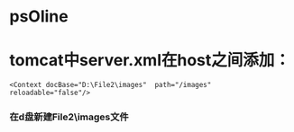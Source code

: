 # psOline
# tomcat中server.xml在host之间添加：
```
<Context docBase="D:\File2\images"  path="/images" reloadable="false"/>
```
### 在d盘新建File2\images文件
